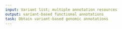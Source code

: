 ```yaml
---
input: Variant list; multiple annotation resources
output: variant-based functional annotations
task: Obtain variant-based genomic annotations
---
```

